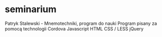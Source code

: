 # seminarium
Patryk Stalewski - Mnemotechniki, program do nauki
Program pisany za pomocą technologii Cordova 
Javascript
HTML
CSS / LESS
jQuery
